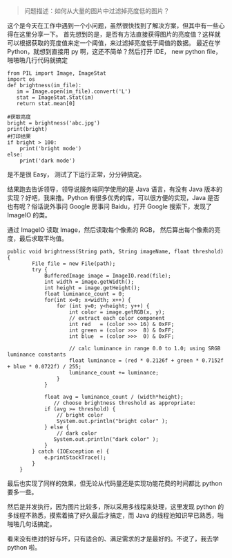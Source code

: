 >问题描述：如何从大量的图片中过滤掉亮度低的图片？

这个是今天在工作中遇到一个小问题，虽然很快找到了解决方案，但其中有一些心得在这里分享一下。
首先想到的是，是否有方法直接获得图片的亮度值？这样就可以根据获取的亮度值来定一个阈值，来过滤掉亮度低于阈值的数据。
最近在学 Python，就想到直接用 py 啊，这还不简单？然后打开 IDE， new python file，啪啪啪几行代码就搞定
```python:n
from PIL import Image, ImageStat
import os
def brightness(im_file):
   im = Image.open(im_file).convert('L')
   stat = ImageStat.Stat(im)
   return stat.mean[0]

#获取亮度
bright = brightness('abc.jpg')
print(bright)
#打印结果
if bright > 100:
    print('bright mode')
else:
    print('dark mode')
```
是不是很 Easy， 测试了下运行正常，分分钟搞定。

结果跑去告诉领导，领导说服务端同学使用的是 Java 语言，有没有 Java 版本的实现？好吧，我来撸。Python 有很多优秀的库，可以很方便的实现，Java 是否也有呢？俗话说外事问 Google 房事问 Baidu，打开 Google 搜索下，发现了 ImageIO 的类。

通过 ImageIO 读取 Image，然后读取每个像素的 RGB， 然后算出每个像素的亮度，最后求取平均值。
```java:n
public void brightness(String path, String imageName, float threshold) {
        File file = new File(path);
        try {
            BufferedImage image = ImageIO.read(file);
            int width = image.getWidth();
            int height = image.getHeight();
            float luminance_count = 0;
            for(int x=0; x<width; x++) {
                for (int y=0; y<height; y++) {
                    int color = image.getRGB(x, y);
                    // extract each color component
                    int red   = (color >>> 16) & 0xFF;
                    int green = (color >>>  8) & 0xFF;
                    int blue  = (color >>>  0) & 0xFF;

                    // calc luminance in range 0.0 to 1.0; using SRGB luminance constants
                    float luminance = (red * 0.2126f + green * 0.7152f + blue * 0.0722f) / 255;
                    luminance_count += luminance;
                }
            }

            float avg = luminance_count / (width*height);
               // choose brightness threshold as appropriate:
            if (avg >= threshold) {
                // bright color
                System.out.println("bright color" );
            } else {
                // dark color
               System.out.println("dark color" );
            }
        } catch (IOException e) {
            e.printStackTrace();
        }
    }
```
最后也实现了同样的效果，但无论从代码量还是实现功能花费的时间都比 python 要多一些。

然后是并发执行，因为图片比较多，所以采用多线程来处理，这里发现 python 的多线程不熟悉，摸索着搞了好久最后才搞定，而 Java 的线程池知识早已熟悉，啪啪啪几句话搞定。

看来没有绝对的好与坏，只有适合的、满足需求的才是最好的。不说了，我去学 python 啦。